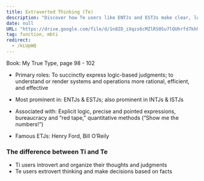 ```yaml
---
title: Extraverted Thinking (Te)
description: "Discover how Te users like ENTJs and ESTJs make clear, logic-based decisions using facts and efficient systems, contrasting with Ti's internal thought organization."
date: null
URL: "https://drive.google.com/file/d/1n8ID_iXqzs6cMZlRS0Su7lQUhrfd7khh/view?usp=sharing,https://practicaltyping.com/thinking-functions-te-ti/"
tag: function, mbti
redirect:
  - /kLUpWQ
---
```


Book: My True Type, page 98 - 102

- Primary roles: To succinctly express logic-based judgments; to understand or render systems and operations more rational, efficient, and effective

- Most prominent in: ENTJs & ESTJs; also prominent in INTJs & ISTJs

- Associated with: Explicit logic, precise and pointed expressions, bureaucracy and “red tape,” quantitative methods (“Show me the numbers!”)

- Famous ETJs: Henry Ford, Bill O’Reily

### The difference between Ti and Te

- Ti users introvert and organize their thoughts and judgments
- Te users extrovert thinking and make decisions based on facts
